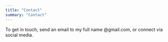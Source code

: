 ```yaml
---
title: "Contact"
summary: "Contact" 
---
```


To get in touch, send an email to my full name @gmail.com, or connect via social media.
